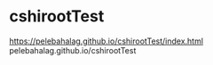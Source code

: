 # cshirootTest

https://pelebahalag.github.io/cshirootTest/index.html
pelebahalag.github.io/cshirootTest
